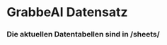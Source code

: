 

























































































































































































































































































































































































































































































# GrabbeAI Datensatz





### Die aktuellen Datentabellen sind in /sheets/


